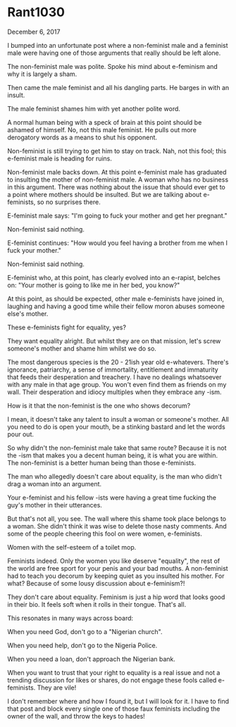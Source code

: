 # Rant1030


December 6, 2017

I bumped into an unfortunate post where a non-feminist male and a feminist male were having one of those arguments that really should be left alone.

The non-feminist male was polite. Spoke his mind about e-feminism and why it is largely a sham.

Then came the male feminist and all his dangling parts. He barges in with an insult. 

The male feminist shames him with yet another polite word.

A normal human being with a speck of brain at this point should be ashamed of himself. No, not this male feminist. He pulls out more derogatory words as a means to shut his opponent.

Non-feminist is still trying to get him to stay on track. Nah, not this fool; this e-feminist male is heading for ruins.

Non-feminist male backs down. At this point e-feminist male has graduated to insulting the mother of non-feminist male. A woman who has no business in this argument. There was nothing about the issue that should ever get to a point where mothers should be insulted. But we are talking about e-feminists, so no surprises there. 

E-feminist male says: "I'm going to fuck your mother and get her pregnant."

Non-feminist said nothing.

E-feminist continues: "How would you feel having a brother from me when I fuck your mother."

Non-feminist said nothing.

E-feminist who, at this point, has clearly evolved into an e-rapist, belches on: "Your mother is going to like me in her bed, you know?"

At this point, as should be expected, other male e-feminists have joined in, laughing and having a good time while their fellow moron abuses someone else's mother. 

These e-feminists fight for equality, yes?  

They want equality alright. But whilst they are on that mission, let's screw someone's mother and shame him whilst we do so.

The most dangerous species is the 20 - 21ish year old e-whatevers. There's ignorance, patriarchy, a sense of immortality, entitlement and immaturity that feeds their desperation and treachery. I have no dealings whatsoever with any male in that age group. You won't even find them as friends on my wall. Their desperation and idiocy multiples when they embrace any -ism.

How is it that the non-feminist is the one who shows decorum? 

I mean, it doesn't take any talent to insult a woman or someone's mother. All you need to do is open your mouth, be a stinking bastard and let the words pour out.

So why didn't the non-feminist male take that same route? Because it is not the -ism that makes you a decent human being, it is what you are within. The non-feminist is a better human being than those e-feminists.

The man who allegedly doesn't care about equality, is the man who didn't drag a woman into an argument.

Your e-feminist and his fellow -ists were having a great time fucking the guy's mother in their utterances. 

But that's not all, you see. The wall where this shame took place belongs to a woman. She didn't think it was wise to delete those nasty comments. And some of the people cheering this fool on were women, e-feminists.

Women with the self-esteem of a toilet mop. 

Feminists indeed. Only the women you like deserve "equality", the rest of the world are free sport for your penis and your bad mouths. A non-feminist had to teach you decorum by keeping quiet as you insulted his mother. For what? Because of some lousy discussion about e-feminism?!

They don't care about equality. Feminism is just a hip word that looks good in their bio. It feels soft when it rolls in their tongue. That's all.

This resonates in many ways across board: 

When you need God, don't go to a "Nigerian church".

When you need help, don't go to the Nigeria Police.

When you need a loan, don't approach the Nigerian bank.

When you want to trust that your right to equality is a real issue and not a trending discussion for likes or shares, do not engage these fools called e-feminists. They are vile! 

I don't remember where and how I found it, but I will look for it. I have to find that post and block every single one of those faux feminists including the owner of the wall, and throw the keys to hades!